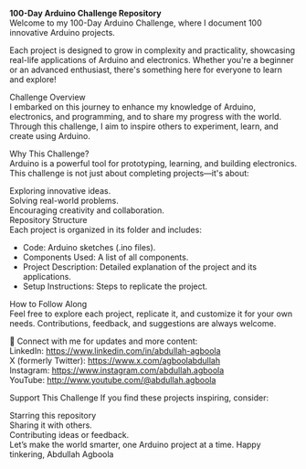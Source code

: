 **100-Day Arduino Challenge Repository**  
Welcome to my 100-Day Arduino Challenge, where I document 100 innovative Arduino projects. 

Each project is designed to grow in complexity and practicality, showcasing real-life applications of Arduino and electronics. Whether you're a beginner or an advanced enthusiast, there's something here for everyone to learn and explore!

Challenge Overview  
I embarked on this journey to enhance my knowledge of Arduino, electronics, and programming, and to share my progress with the world. Through this challenge, I aim to inspire others to experiment, learn, and create using Arduino.

Why This Challenge?  
Arduino is a powerful tool for prototyping, learning, and building electronics. This challenge is not just about completing projects—it's about:

Exploring innovative ideas.  
Solving real-world problems.  
Encouraging creativity and collaboration.  
Repository Structure  
Each project is organized in its folder and includes:  
* Code: Arduino sketches (.ino files).  
* Components Used: A list of all components.  
* Project Description: Detailed explanation of the project and its applications.  
* Setup Instructions: Steps to replicate the project.  

How to Follow Along  
Feel free to explore each project, replicate it, and customize it for your own needs. Contributions, feedback, and suggestions are always welcome.

🔗 Connect with me for updates and more content:    
LinkedIn: https://www.linkedin.com/in/abdullah-agboola  
X (formerly Twitter): https://www.x.com/agboolabdullah  
Instagram: https://www.instagram.com/abdullah.agboola  
YouTube: http://www.youtube.com/@abdullah.agboola  

Support This Challenge
If you find these projects inspiring, consider:

Starring this repository  
Sharing it with others.  
Contributing ideas or feedback.  
Let’s make the world smarter, one Arduino project at a time.
Happy tinkering,
Abdullah Agboola

